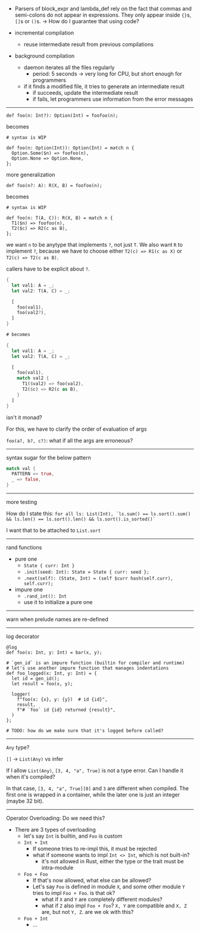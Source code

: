 - Parsers of block_expr and lambda_def rely on the fact that commas and semi-colons do not appear in expressions. They only appear inside `{}`s, `[]`s or `()`s. -> How do I guarantee that using code?

- incremental compilation
  - reuse intermediate result from previous compilations
- background compilation
  - daemon iterates all the files regularly
    - period: 5 seconds -> very long for CPU, but short enough for programmers
  - if it finds a modified file, it tries to generate an intermediate result
    - if succeeds, update the intermediate result
    - if fails, let programmers use information from the error messages

---

```
def foo(n: Int?): Option(Int) = foofoo(n);
```

becomes

```
# syntax is WIP

def foo(n: Option(Int)): Option(Int) = match n {
  Option.Some($n) => foofoo(n),
  Option.None => Option.None,
};
```

more generalization

```
def foo(n?: A): R(X, B) = foofoo(n);
```

becomes

```
# syntax is WIP

def foo(n: T(A, C)): R(X, B) = match n {
  T1($n) => foofoo(n),
  T2($c) => R2(c as B),
};
```

we want `n` to be anytype that implements `?`, not just `T`. We also want `R` to implement `?`, because we have to choose either `T2(c) => R1(c as X)` or `T2(c) => T2(c as B)`.

callers have to be explicit about `?`.

```rust
{
  let val1: A = _;
  let val2: T(A, C) = _;

  [
    foo(val1),
    foo(val2?),
  ]
}

# becomes

{
  let val1: A = _;
  let val2: T(A, C) = _;

  [
    foo(val1),
    match val2 {
      T1($val2) => foo(val2),
      T2($c) => R2(c as B),
    }
  ]
}
```

isn't it monad?

For this, we have to clarify the order of evaluation of args

`foo(a?, b?, c?)`: what if all the args are erroneous?

---

syntax sugar for the below pattern

```rust
match val {
  PATTERN => true,
  _ => false,
}
```

---

more testing

How do I state this: ``` for all ls: List(Int), `ls.sum() == ls.sort().sum() && ls.len() == ls.sort().len() && ls.sort().is_sorted()` ```

I want that to be attached to `List.sort`

---

rand functions

- pure one
  - `State { curr: Int }`
  - `.init(seed: Int): State = State { curr: seed };`
  - `.next(self): (State, Int) = (self $curr hash(self.curr), self.curr);`
- impure one
  - `.rand_int(): Int`
  - use it to initialize a pure one

---

warn when prelude names are re-defined

---

log decorator

```
@log
def foo(x: Int, y: Int) = bar(x, y);
```

```
# `gen_id` is an impure function (builtin for compiler and runtime)
# let's use another impure function that manages indentations
def foo_logged(x: Int, y: Int) = {
  let id = gen_id();
  let result = foo(x, y);

  logger(
    f"foo(x: {x}, y: {y})  # id {id}",
    result,
    f"# `foo` id {id} returned {result}",
  )
};

# TODO: how do we make sure that it's logged before called?
```

---

`Any` type?

`[]` -> `List(Any)` vs infer

If I allow `List(Any)`, `[3, 4, "a", True]` is not a type error. Can I handle it when it's compiled?

In that case, `[3, 4, "a", True][0]` and `3` are different when compiled. The first one is wrapped in a container, while the later one is just an integer (maybe 32 bit).

---

Operator Overloading: Do we need this?

- There are 3 types of overloading
  - let's say `Int` is builtin, and `Foo` is custom
  - `Int + Int`
    - If someone tries to re-impl this, it must be rejected
    - what if someone wants to impl `Int <> Int`, which is not built-in?
      - it's not allowed in Rust, either the type or the trait must be intra-module
  - `Foo + Foo`
    - If that's now allowed, what else can be allowed?
    - Let's say `Foo` is defined in module `X`, and some other module `Y` tries to impl `Foo + Foo`. is that ok?
      - what if `X` and `Y` are completely different modules?
      - what if `Z` also impl `Foo + Foo`? `X, Y` are compatible and `X, Z` are, but not `Y, Z`. are we ok with this?
  - `Foo + Int`
    - ...
